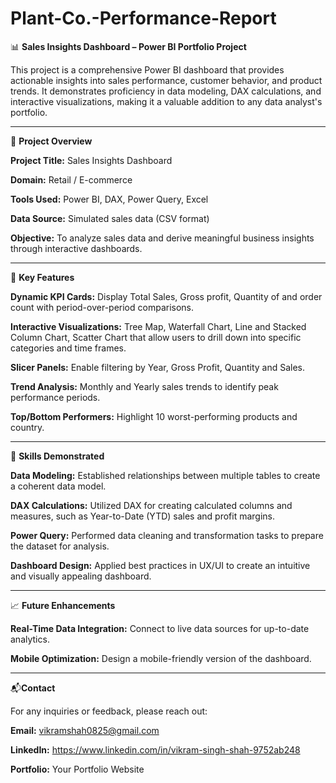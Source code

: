 # Plant-Co.-Performance-Report

📊 **Sales Insights Dashboard – Power BI Portfolio Project**

This project is a comprehensive Power BI dashboard that provides actionable insights into sales performance, customer behavior, and product trends. It demonstrates proficiency in data modeling, DAX calculations, and interactive visualizations, making it a valuable addition to any data analyst's portfolio.


------------------------------------------------------------------------------------------------------------------------------
📁 **Project Overview**

**Project Title:** Sales Insights Dashboard

**Domain:** Retail / E-commerce

**Tools Used:** Power BI, DAX, Power Query, Excel

**Data Source:** Simulated sales data (CSV format)

**Objective:** To analyze sales data and derive meaningful business insights through interactive dashboards.


------------------------------------------------------------------------------------------------------------------------------
🎯 **Key Features**

**Dynamic KPI Cards:** Display Total Sales, Gross profit, Quantity of and order count with period-over-period comparisons.

**Interactive Visualizations:** Tree Map, Waterfall Chart, Line and Stacked Column Chart, Scatter Chart that allow users to drill down into specific categories and time frames.

**Slicer Panels:** Enable filtering by Year, Gross Profit, Quantity and Sales.

**Trend Analysis:** Monthly and Yearly sales trends to identify peak performance periods.

**Top/Bottom Performers:** Highlight 10 worst-performing products and country.


------------------------------------------------------------------------------------------------------------------------------
🧠 **Skills Demonstrated**

**Data Modeling:** Established relationships between multiple tables to create a coherent data model.

**DAX Calculations:** Utilized DAX for creating calculated columns and measures, such as Year-to-Date (YTD) sales and profit margins.

**Power Query:** Performed data cleaning and transformation tasks to prepare the dataset for analysis.

**Dashboard Design:** Applied best practices in UX/UI to create an intuitive and visually appealing dashboard.


------------------------------------------------------------------------------------------------------------------------------
📈 **Future Enhancements**

**Real-Time Data Integration:** Connect to live data sources for up-to-date analytics.

**Mobile Optimization:** Design a mobile-friendly version of the dashboard.


------------------------------------------------------------------------------------------------------------------------------
📬**Contact**

For any inquiries or feedback, please reach out:

**Email:** vikramshah0825@gmail.com

**LinkedIn:** https://www.linkedin.com/in/vikram-singh-shah-9752ab248

**Portfolio:** Your Portfolio Website
